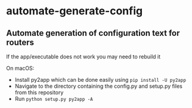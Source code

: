 # automate-generate-config
## Automate generation of configuration text for routers 

If the app/executable does not work you may need to rebuild it

On macOS: 
* Install py2app which can be done easily using `pip install -U py2app`
* Navigate to the directory containing the config.py and setup.py files from this repository
* Run `python setup.py py2app -A`
